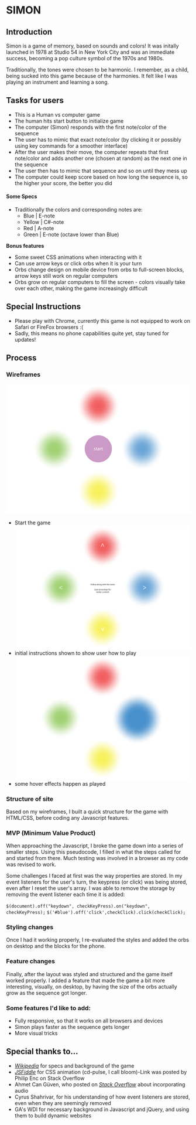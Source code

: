 # SIMON

## Introduction

Simon is a game of memory, based on sounds and colors! It was initally launched in 1978 at Studio 54 in New York City and was an immediate success, becoming a pop culture symbol of the 1970s and 1980s.

Traditionally, the tones were chosen to be harmonic. I remember, as a child, being sucked into this game because of the harmonies. It felt like I was playing an instrument and learning a song. 

## Tasks for users

- This is a Human vs computer game
- The human hits start button to initialize game
- The computer (Simon) responds with the first note/color of the sequence
- The user has to mimic that exact note/color (by clicking it or possibly using key commands for a smoother interface)
- After the user makes their move, the computer repeats that first note/color and adds another one (chosen at random) as the next one in the sequence
- The user then has to mimic that sequence and so on until they mess up 
- The computer could keep score based on how long the sequence is, so the higher your score, the better you did

#### Some Specs

- Traditionally the colors and corresponding notes are:
  - Blue | E-note
  - Yellow | C#-note
  - Red | A-note
  - Green | E-note (octave lower than Blue)

**Bonus features**

- Some sweet CSS animations when interacting with it
- Can use arrow keys or click orbs when it is your turn
- Orbs change design on mobile device from orbs to full-screen blocks, arrow keys still work on regular computers
- Orbs grow on regular computers to fill the screen - colors visually take over each other, making the game increasingly difficult

## Special Instructions

- Please play with Chrome, currently this game is not equipped to work on Safari or FireFox browsers :(
- Sadly, this means no phone capabilities quite yet, stay tuned for updates!

## Process

### Wireframes
![home](images/home.png) 
- Start the game
![instructions](images/initial-instructions.png)
- initial instructions shown to show user how to play
![hover effects](images/hover-play.png)
- some hover effects happen as played

### Structure of site

Based on my wireframes, I built a quick structure for the game with HTML/CSS, before coding any Javascript features.

### MVP (Minimum Value Product)

When approaching the Javascript, I broke the game down into a series of smaller steps. Using this pseudocode, I filled in what the steps called for and started from there. Much testing was involved in a browser as my code was revised to work.

Some challenges I faced at first was the way properties are stored. In my event listeners for the user's turn, the keypress (or click) was being stored, even after I reset the user's array. I was able to remove the storage by removing the event listener each time it is added:

`$(document).off("keydown", checkKeyPress).on("keydown", checkKeyPress);`
`$('#blue').off('click',checkClick).click(checkClick);`

### Styling changes

Once I had it working properly, I re-evaluated the styles and added the orbs on desktop and the blocks for the phone.

### Feature changes

Finally, after the layout was styled and structured and the game itself worked properly. I added a feature that made the game a bit more interesting, visually, on desktop, by having the size of the orbs actually grow as the sequence got longer.

### Some features I'd like to add:

- Fully responsive, so that it works on all browsers and devices
- Simon plays faster as the sequence gets longer
- More visual tricks

## Special thanks to...

- <a href="https://en.wikipedia.org/wiki/Simon_(game)">_Wikipedia_</a> for specs and background of the game
- <a href="https://jsfiddle.net/yeghb8oo/">_JSFiddle_</a> for CSS animation (cd-pulse, I call bloom)-Link was posted by Philip Enc on Stack Overflow
- Ahmet Can Güven, who posted on <a href="http://stackoverflow.com/questions/8489710/play-an-audio-file-using-jquery-when-a-button-is-clicked">_Stack Overflow_</a> about incorporating audio
- Cyrus Shahrivar, for his understanding of how event listeners are stored, even when they are seemingly removed
- GA's WDI for necessary background in Javascript and jQuery, and using them to build dynamic websites
